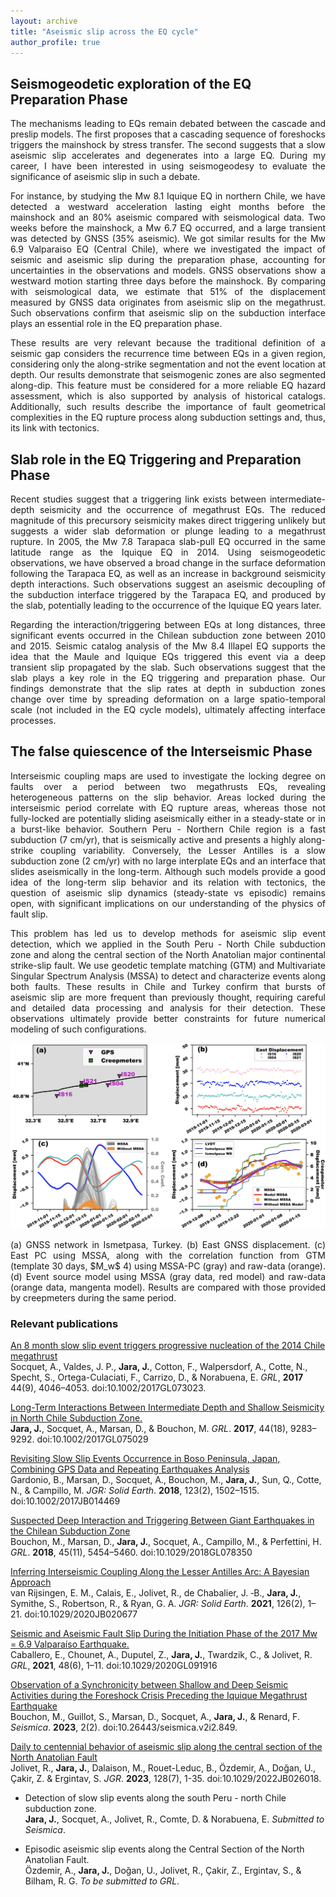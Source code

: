 ```yaml
---
layout: archive
title: "Aseismic slip across the EQ cycle"
author_profile: true
---
```


## **Seismogeodetic exploration of the EQ Preparation Phase**

<p align="justify">The mechanisms leading to EQs remain debated between the cascade and preslip models. The first proposes that a cascading sequence of foreshocks triggers the mainshock by stress transfer. The second suggests that a slow aseismic slip accelerates and degenerates into a large EQ. During my career, I have been interested in using seismogeodesy to evaluate the significance of aseismic slip in such a debate.</p>

<p align="justify"> For instance, by studying the Mw 8.1 Iquique EQ in northern Chile, we have detected a westward acceleration lasting eight months before the mainshock and an 80% aseismic compared with seismological data. Two weeks before the mainshock, a Mw 6.7 EQ occurred, and a large transient was detected by GNSS (35% aseismic). We got similar results for the Mw 6.9 Valparaiso EQ (Central Chile), where we investigated the impact of seismic and aseismic slip during the preparation phase, accounting for uncertainties in the observations and models. GNSS observations show a westward motion starting three days before the mainshock. By comparing with seismological data, we estimate that 51% of the displacement measured by GNSS data originates from aseismic slip on the megathrust. Such observations confirm that aseismic slip on the subduction interface plays an essential role in the EQ preparation phase.</p>

<p align="justify"> These results are very relevant because the traditional definition of a seismic gap considers the recurrence time between EQs in a given region, considering only the along-strike segmentation and not the event location at depth. Our results demonstrate that seismogenic zones are also segmented along-dip. This feature must be considered for a more reliable EQ hazard assessment, which is also supported by analysis of historical catalogs. Additionally, such results describe the importance of fault geometrical complexities in the EQ rupture process along subduction settings and, thus, its link with tectonics.</p>

## **Slab role in the EQ Triggering and Preparation Phase**

<p align="justify"> Recent studies suggest that a triggering link exists between intermediate-depth seismicity and the occurrence of megathrust EQs. The reduced magnitude of this precursory seismicity makes direct triggering unlikely but suggests a wider slab deformation or plunge leading to a megathrust rupture. In 2005, the Mw 7.8 Tarapaca slab-pull EQ occurred in the same latitude range as the Iquique EQ in 2014. Using seismogeodetic observations, we have observed a broad change in the surface deformation following the Tarapaca EQ, as well as an increase in background seismicity depth interactions. Such observations suggest an aseismic decoupling of the subduction interface triggered by the Tarapaca EQ, and produced by the slab, potentially leading to the occurrence of the Iquique EQ years later. </p>

<p align="justify"> Regarding the interaction/triggering between EQs at long distances, three significant events occurred in the Chilean subduction zone between 2010 and 2015. Seismic catalog analysis of the Mw 8.4 Illapel EQ supports the idea that the Maule and Iquique EQs triggered this event via a deep transient slip propagated by the slab. Such observations suggest that the slab plays a key role in the EQ triggering and preparation phase. Our findings demonstrate that the slip rates at depth in subduction zones change over time by spreading deformation on a large spatio-temporal scale (not included in the EQ cycle models), ultimately affecting interface processes. </p>

## **The false quiescence of the Interseismic Phase**

<p align="justify">Interseismic coupling maps are used to investigate the locking degree on faults over a period between two megathrusts EQs, revealing heterogeneous patterns on the slip behavior. Areas locked during the interseismic period correlate with EQ rupture areas, whereas those not fully-locked are potentially sliding aseismically either in a steady-state or in a burst-like behavior. Southern Peru - Northern Chile region is a fast subduction (7 cm/yr), that is seismically active and presents a highly along-strike coupling variability. Conversely, the Lesser Antilles is a slow subduction zone (2 cm/yr) with no large interplate EQs and an interface that slides aseismically in the long-term. Although such models provide a good idea of the long-term slip behavior and its relation with tectonics, the question of aseismic slip dynamics (steady-state vs episodic) remains open, with significant implications on our understanding of the physics of fault slip.</p>

<p align="justify">This problem has led us to develop methods for aseismic slip event detection, which we applied in the South Peru - North Chile subduction zone and along the central section of the North Anatolian major continental strike-slip fault. We use geodetic template matching (GTM) and Multivariate Singular Spectrum Analysis (MSSA) to detect and characterize events along both faults. These results in Chile and Turkey confirm that bursts of aseismic slip are more frequent than previously thought, requiring careful and detailed data processing and analysis for their detection. These observations ultimately provide better constraints for future numerical modeling of such configurations.</p>

<div class="figure">
  <p align="center">
<img src="/images/research/aseismic.png" width="600">
<p class="caption"><p align="justify">(a) GNSS network in Ismetpasa, Turkey. (b) East GNSS displacement. (c) East PC using MSSA, along with the correlation function from GTM (template 30 days, $M_w$ 4) using MSSA-PC (gray) and raw-data (orange). (d) Event source model using MSSA (gray data, red model) and raw-data (orange data, mangenta model). Results are compared with those provided by creepmeters during the same period.</p></p>
  </p>
</div>

### **Relevant publications**

[An 8 month slow slip event triggers progressive nucleation of the 2014 Chile megathrust](https://doi.org/10.1002/2017GL073023)<br>
Socquet, A., Valdes, J. P., **Jara, J.**, Cotton, F., Walpersdorf, A., Cotte, N., Specht, S., Ortega-Culaciati, F., Carrizo, D., & Norabuena, E. <i>GRL</i>, **2017** 44(9), 4046–4053. doi:10.1002/2017GL073023.

[Long-Term Interactions Between Intermediate Depth and Shallow Seismicity in North Chile Subduction Zone.](https://doi.org/10.1002/2017GL075029)<br>
**Jara, J.**, Socquet, A., Marsan, D., & Bouchon, M. <i>GRL</i>. **2017**, 44(18), 9283–9292. doi:10.1002/2017GL075029

[Revisiting Slow Slip Events Occurrence in Boso Peninsula, Japan, Combining GPS Data and Repeating Earthquakes Analysis](https://doi.org/10.1002/2017JB014469)<br>
Gardonio, B., Marsan, D., Socquet, A., Bouchon, M., **Jara, J.**, Sun, Q., Cotte, N., & Campillo, M. <i>JGR: Solid Earth</i>. **2018**, 123(2), 1502–1515. doi:10.1002/2017JB014469

[Suspected Deep Interaction and Triggering Between Giant Earthquakes in the Chilean Subduction Zone](https://doi.org/10.1029/2018GL078350)<br>
Bouchon, M., Marsan, D., **Jara, J.**, Socquet, A., Campillo, M., & Perfettini, H.  <i>GRL</i>. **2018**, 45(11), 5454–5460. doi:10.1029/2018GL078350

[Inferring Interseismic Coupling Along the Lesser Antilles Arc: A Bayesian Approach](https://doi.org/10.1029/2020JB020677)<br>
van Rijsingen, E. M., Calais, E., Jolivet, R., de Chabalier, J. ‐B., **Jara, J.**, Symithe, S., Robertson, R., & Ryan, G. A. <i>JGR: Solid Earth</i>. **2021**, 126(2), 1–21. doi:10.1029/2020JB020677

[Seismic and Aseismic Fault Slip During the Initiation Phase of the 2017 Mw = 6.9 Valparaíso Earthquake.](https://doi.org/10.1029/2020GL091916)<br>
Caballero, E., Chounet, A., Duputel, Z., **Jara, J.**, Twardzik, C., & Jolivet, R.  <i>GRL</i>, **2021**, 48(6), 1–11. doi:10.1029/2020GL091916

[Observation of a Synchronicity between Shallow and Deep Seismic Activities during the Foreshock Crisis Preceding the Iquique Megathrust Earthquake](https://doi.org/10.26443/seismica.v2i2.849)<br>
Bouchon, M., Guillot, S., Marsan, D., Socquet, A., **Jara, J.**, & Renard, F.  <i>Seismica</i>. **2023**, 2(2). doi:10.26443/seismica.v2i2.849.

[Daily to centennial behavior of aseismic slip along the central section of the North Anatolian Fault](https://doi.org/10.1029/2022JB026018)<br> 
Jolivet, R., **Jara, J.**, Dalaison, M., Rouet-Leduc, B., Özdemir, A., Doğan, U., Çakir, Z. & Ergintav, S. <i>JGR</i>. **2023**, 128(7), 1-35. doi:10.1029/2022JB026018.

- Detection of slow slip events along the south Peru - north Chile subduction zone.<br>
**Jara, J.**, Socquet, A., Jolivet, R., Comte, D. & Norabuena, E. <i>Submitted to Seismica</i>.

- Episodic aseismic slip events along the Central Section of the North Anatolian Fault. <br>
Özdemir, A., **Jara, J.**, Doğan, U., Jolivet, R., Çakir, Z., Ergintav, S., & Bilham, R. G. <i>To be submitted to GRL</i>.

